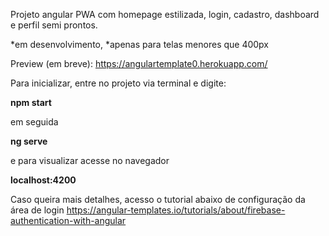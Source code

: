 Projeto angular PWA com homepage estilizada, login, cadastro, dashboard e perfil semi prontos.

*em desenvolvimento, *apenas para telas menores que 400px

Preview (em breve):
https://angulartemplate0.herokuapp.com/


Para inicializar, entre no projeto via terminal e digite:

**npm start**

em seguida

**ng serve**

e para visualizar acesse no navegador

**localhost:4200**



Caso queira mais detalhes, acesso o tutorial abaixo de configuração da área de login
https://angular-templates.io/tutorials/about/firebase-authentication-with-angular
